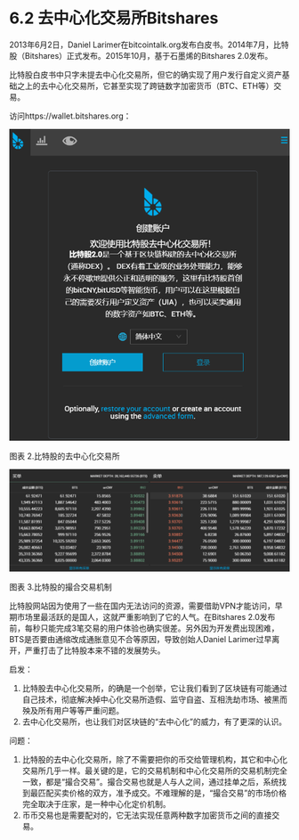 # 6.2 去中心化交易所Bitshares

2013年6月2日，Daniel Larimer在bitcointalk.org发布白皮书。2014年7月，比特股（Bitshares）正式发布。2015年10月，基于石墨烯的Bitshares 2.0发布。

比特股白皮书中只字未提去中心化交易所，但它的确实现了用户发行自定义资产基础之上的去中心化交易所，它甚至实现了跨链数字加密货币（BTC、ETH等）交易。

访问https://wallet.bitshares.org：

![](../.gitbook/assets/0.png)

图表 2.比特股的去中心化交易所

![](../.gitbook/assets/1%20%285%29.png)

图表 3.比特股的撮合交易机制

比特股网站因为使用了一些在国内无法访问的资源，需要借助VPN才能访问，早期市场里最活跃的是国人，这就严重影响到了它的人气。在Bitshares 2.0发布前，每秒只能完成3笔交易的用户体验也确实很差。另外因为开发费出现困难，BTS是否要由通缩改成通胀意见不合等原因，导致创始人Daniel Larimer过早离开，严重打击了比特股本来不错的发展势头。

启发：

1. 比特股去中心化交易所，的确是一个创举，它让我们看到了区块链有可能通过自己技术，彻底解决掉中心化交易所造假、监守自盗、互相洗劫市场、被黑而殃及所有用户等等严重问题。
2. 去中心化交易所，也让我们对区块链的“去中心化”的威力，有了更深的认识。

问题：

1. 比特股的去中心化交易所，除了不需要把你的币交给管理机构，其它和中心化交易所几乎一样。最关键的是，它的交易机制和中心化交易所的交易机制完全一致，都是“撮合交易”。撮合交易也就是人与人之间，通过挂单之后，系统找到最匹配买卖价格的双方，准予成交。不难理解的是，“撮合交易”的市场价格完全取决于庄家，是一种中心化定价机制。
2. 币币交易也是需要配对的，它无法实现任意两种数字加密货币之间的直接交易。

